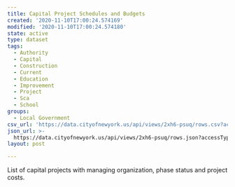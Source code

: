 ```yaml
---
title: Capital Project Schedules and Budgets
created: '2020-11-10T17:00:24.574169'
modified: '2020-11-10T17:00:24.574180'
state: active
type: dataset
tags:
  - Authority
  - Capital
  - Construction
  - Current
  - Education
  - Improvement
  - Project
  - Sca
  - School
groups:
  - Local Government
csv_url: 'https://data.cityofnewyork.us/api/views/2xh6-psuq/rows.csv?accessType=DOWNLOAD'
json_url: >-
  https://data.cityofnewyork.us/api/views/2xh6-psuq/rows.json?accessType=DOWNLOAD
layout: post

---
```

List of capital projects with managing organization, phase status and project costs.
